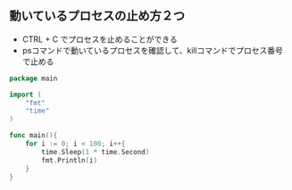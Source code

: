 ## 動いているプロセスの止め方２つ
- CTRL + C でプロセスを止めることができる
- psコマンドで動いているプロセスを確認して、killコマンドでプロセス番号で止める


```go
package main

import (
	"fmt"
	"time"
)

func main(){
	for i := 0; i < 100; i++{
		time.Sleep(1 * time.Second)
		fmt.Println(i)
	}	
}
```
